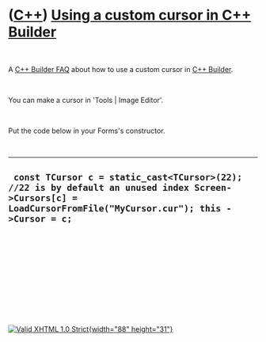 



 

 

 

 

 

([C++](Cpp.htm)) [Using a custom cursor in C++ Builder](CppBuilderCustomCursor.htm)
===================================================================================

 

A [C++ Builder FAQ](CppBuilderFaq.htm) about how to use a custom cursor
in [C++ Builder](CppBuilder.htm).

 

You can make a cursor in 'Tools | Image Editor'.

 

Put the code below in your Forms's constructor.

 

  ---------------------------------------------------------------------------------------------------------------------------------------------------------------
  ` const TCursor c = static_cast<TCursor>(22); //22 is by default an unused index Screen->Cursors[c] = LoadCursorFromFile("MyCursor.cur"); this ->Cursor = c;`
  ---------------------------------------------------------------------------------------------------------------------------------------------------------------

 

 

 

 

 





 

[![Valid XHTML 1.0 Strict](valid-xhtml10.png){width="88"
height="31"}](http://validator.w3.org/check?uri=referer)
